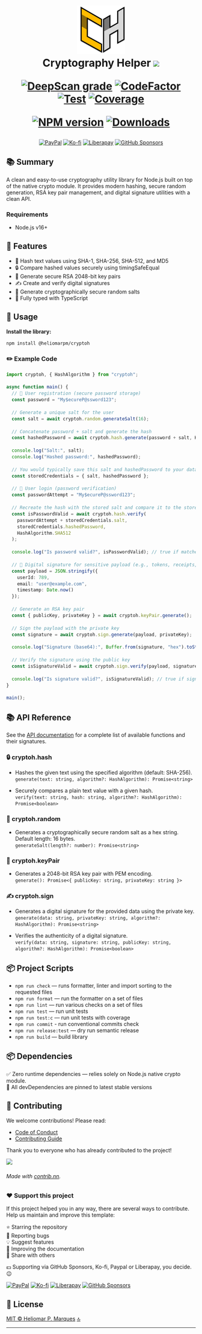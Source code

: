 <div id="top" align="center">
<h1>

  <img src="./logo.png" alt="Crypto Helper" width="128" />
  <br> Cryptography Helper <a href="https://navto.me/heliomarpm" target="_blank"><img src="https://navto.me/assets/navigatetome-brand.png" width="32"/></a>

  [![DeepScan grade][url-deepscan-badge]][url-deepscan]
  [![CodeFactor][url-codefactor-badge]][url-codefactor]
  [![Test][url-test-badge]][url-test]
  [![Coverage][url-coverage-badge]][url-coverage-report]

  [![NPM version][url-npm-badge]][url-npm]
  [![Downloads][url-downloads-badge]][url-downloads]

  <!-- ![Node.js](https://img.shields.io/badge/node.js-%2343853D.svg?style=for-the-badge&logo=node.js&logoColor=white)
  ![TypeScript](https://img.shields.io/badge/typescript-%23007ACC.svg?style=for-the-badge&logo=typescript&logoColor=white)
  ![Biome](https://img.shields.io/badge/biomejs-%23404d59.svg?style=for-the-badge&logo=biome&logoColor=white)
  ![Semantic Release](https://img.shields.io/badge/semantic_release-%23000000.svg?style=for-the-badge&logo=semantic-release&logoColor=white)
  [![License](https://img.shields.io/github/license/heliomarpm/cryptoh?style=for-the-badge)](./LICENSE) -->

</h1>

<div class="badges">

  [![PayPal][url-paypal-badge]][url-paypal]
  [![Ko-fi][url-kofi-badge]][url-kofi]
  [![Liberapay][url-liberapay-badge]][url-liberapay]
  [![GitHub Sponsors][url-github-sponsors-badge]][url-github-sponsors]
  
</div>
</div>

## 📚 Summary

A clean and easy-to-use cryptography utility library for Node.js built on top of the native crypto module. It provides modern hashing, secure random generation, RSA key pair management, and digital signature utilities with a clean API.

### Requirements

- Node.js v16+


## 🚀 Features
- 📌 Hash text values using SHA-1, SHA-256, SHA-512, and MD5
- 🔒 Compare hashed values securely using timingSafeEqual
- 🔑 Generate secure RSA 2048-bit key pairs
- ✍️ Create and verify digital signatures
- 🎲 Generate cryptographically secure random salts
- 📝 Fully typed with TypeScript


## 🔧 Usage

**Install the library:**

```bash
npm install @heliomarpm/cryptoh
```

### ✏️ Example Code

```typescript
import cryptoh, { HashAlgorithm } from "cryptoh";

async function main() {
  // 👤 User registration (secure password storage)
  const password = "My$ecureP@ssword123";

  // Generate a unique salt for the user
  const salt = await cryptoh.random.generateSalt(16);

  // Concatenate password + salt and generate the hash
  const hashedPassword = await cryptoh.hash.generate(password + salt, HashAlgorithm.SHA512);

  console.log("Salt:", salt);
  console.log("Hashed password:", hashedPassword);

  // You would typically save this salt and hashedPassword to your database
  const storedCredentials = { salt, hashedPassword };

  // 👤 User login (password verification)
  const passwordAttempt = "My$ecureP@ssword123";

  // Recreate the hash with the stored salt and compare it to the stored hash
  const isPasswordValid = await cryptoh.hash.verify(
    passwordAttempt + storedCredentials.salt,
    storedCredentials.hashedPassword,
    HashAlgorithm.SHA512
  );

  console.log("Is password valid?", isPasswordValid); // true if matches

  // 🔐 Digital signature for sensitive payload (e.g., tokens, receipts, or important data)
  const payload = JSON.stringify({
    userId: 789,
    email: "user@example.com",
    timestamp: Date.now()
  });

  // Generate an RSA key pair
  const { publicKey, privateKey } = await cryptoh.keyPair.generate();

  // Sign the payload with the private key
  const signature = await cryptoh.sign.generate(payload, privateKey);

  console.log("Signature (base64):", Buffer.from(signature, "hex").toString("base64"));

  // Verify the signature using the public key
  const isSignatureValid = await cryptoh.sign.verify(payload, signature, publicKey);

  console.log("Is signature valid?", isSignatureValid); // true if signature matches
}

main();
```

## 📚 API Reference

See the [API documentation](https://heliomarpm.github.io/cryptoh) for a complete list of available functions and their signatures.

### 🔒 cryptoh.hash

- Hashes the given text using the specified algorithm (default: SHA-256). \
`generate(text: string, algorithm?: HashAlgorithm): Promise<string>`

- Securely compares a plain text value with a given hash. \
`verify(text: string, hash: string, algorithm?: HashAlgorithm): Promise<boolean>`

### 🎲 cryptoh.random

- Generates a cryptographically secure random salt as a hex string. Default length: 16 bytes. \
`generateSalt(length?: number): Promise<string>`

### 🔑 cryptoh.keyPair

- Generates a 2048-bit RSA key pair with PEM encoding. \
`generate(): Promise<{ publicKey: string, privateKey: string }>`

### ✍️ cryptoh.sign

- Generates a digital signature for the provided data using the private key. \
`generate(data: string, privateKey: string, algorithm?: HashAlgorithm): Promise<string>`

- Verifies the authenticity of a digital signature. \
`verify(data: string, signature: string, publicKey: string, algorithm?: HashAlgorithm): Promise<boolean>`


## 📦 Project Scripts

* `npm run check` — runs formatter, linter and import sorting to the requested files
* `npm run format` — run the formatter on a set of files
* `npm run lint` — run various checks on a set of files
* `npm run test` — run unit tests
* `npm run test:c` — run unit tests with coverage
* `npm run commit` - run conventional commits check
* `npm run release:test` — dry run semantic release 
* `npm run build` — build library


## 📦 Dependencies

✅ Zero runtime dependencies — relies solely on Node.js native crypto module. \
🔄 All devDependencies are pinned to latest stable versions


## 🤝 Contributing

We welcome contributions! Please read:

- [Code of Conduct](docs/CODE_OF_CONDUCT.md)
- [Contributing Guide](docs/CONTRIBUTING.md)

Thank you to everyone who has already contributed to the project!

<a href="https://github.com/heliomarpm/cryptoh/graphs/contributors" target="_blank">
  <!-- <img src="https://contrib.rocks/image?repo=heliomarpm/cryptoh" /> -->
  <img src="https://contrib.nn.ci/api?repo=heliomarpm/cryptoh&no_bot=true" />
</a>

<!-- ###### Made with [contrib.rocks](https://contrib.rocks). -->
###### Made with [contrib.nn](https://contrib.nn.ci).

### ❤️ Support this project

If this project helped you in any way, there are several ways to contribute. \
Help us maintain and improve this template:

⭐ Starring the repository \
🐞 Reporting bugs \
💡 Suggest features \
🧾 Improving the documentation \
📢 Share with others

💵 Supporting via GitHub Sponsors, Ko-fi, Paypal or Liberapay, you decide. 😉

<div class="badges">

  [![PayPal][url-paypal-badge]][url-paypal]
  [![Ko-fi][url-kofi-badge]][url-kofi]
  [![Liberapay][url-liberapay-badge]][url-liberapay]
  [![GitHub Sponsors][url-github-sponsors-badge]][url-github-sponsors]

</div>


## 📝 License

[MIT © Heliomar P. Marques](LICENSE)  <a href="#top">🔝</a>

----
<!-- Sponsor badges -->
[url-paypal-badge]: https://img.shields.io/badge/donate%20on-paypal-1C1E26?style=for-the-badge&labelColor=1C1E26&color=0475fe
[url-paypal]: https://bit.ly/paypal-sponsor-heliomarpm
[url-kofi-badge]: https://img.shields.io/badge/kofi-1C1E26?style=for-the-badge&labelColor=1C1E26&color=ff5f5f
[url-kofi]: https://ko-fi.com/heliomarpm
[url-liberapay-badge]: https://img.shields.io/badge/liberapay-1C1E26?style=for-the-badge&labelColor=1C1E26&color=f6c915
[url-liberapay]: https://liberapay.com/heliomarpm
[url-github-sponsors-badge]: https://img.shields.io/badge/GitHub%20-Sponsor-1C1E26?style=for-the-badge&labelColor=1C1E26&color=db61a2
[url-github-sponsors]: https://github.com/sponsors/heliomarpm

<!-- GitHub Actions badges -->
[url-codeql-badge]: https://github.com/heliomarpm/cryptoh/actions/workflows/codeql.yml/badge.svg 
[url-codeql]: https://github.com/heliomarpm/cryptoh/security/code-scanning
[url-test-badge]: https://github.com/heliomarpm/cryptoh/actions/workflows/0.test.yml/badge.svg
[url-test]: https://github.com/heliomarpm/cryptoh/actions/workflows/0.test.yml
[url-coverage-badge2]: https://img.shields.io/badge/coverage-dynamic.svg?label=coverage&color=informational&style=flat&logo=jest&query=$.coverage&url=https://heliomarpm.github.io/cryptoh/coverage-badge.json
[url-coverage-badge]: https://img.shields.io/endpoint?url=https://heliomarpm.github.io/cryptoh/coverage/coverage-badge.json
[url-coverage-report]: https://heliomarpm.github.io/cryptoh/coverage

<!-- https://img.shields.io/endpoint?url=https://heliomarpm.github.io/cryptoh/coverage-badge.json&label=coverage&suffix=%25 -->
[url-release-badge]: https://github.com/heliomarpm/cryptoh/actions/workflows/3.release.yml/badge.svg
[url-release]: https://github.com/heliomarpm/cryptoh/actions/workflows/3.release.yml
[url-publish-badge]: https://github.com/heliomarpm/cryptoh/actions/workflows/4.publish-npm.yml/badge.svg 
[url-publish]: https://github.com/heliomarpm/cryptoh/actions/workflows/4.publish-npm.yml

<!-- other badges -->
[url-npm-badge]: https://img.shields.io/npm/v/@heliomarpm/cryptoh.svg
[url-npm]: https://www.npmjs.com/package/@heliomarpm/cryptoh
[url-downloads-badge]: https://img.shields.io/npm/dm/@heliomarpm/cryptoh.svg
[url-downloads]: http://badge.fury.io/js/@heliomarpm/cryptoh.svg
[url-deepscan-badge]: https://deepscan.io/api/teams/19612/projects/29822/branches/955507/badge/grade.svg
[url-deepscan]: https://deepscan.io/dashboard#view=project&tid=19612&pid=29822&bid=955507
[url-codefactor-badge]: https://www.codefactor.io/repository/github/heliomarpm/cryptoh/badge
[url-codefactor]: https://www.codefactor.io/repository/github/heliomarpm/cryptoh


